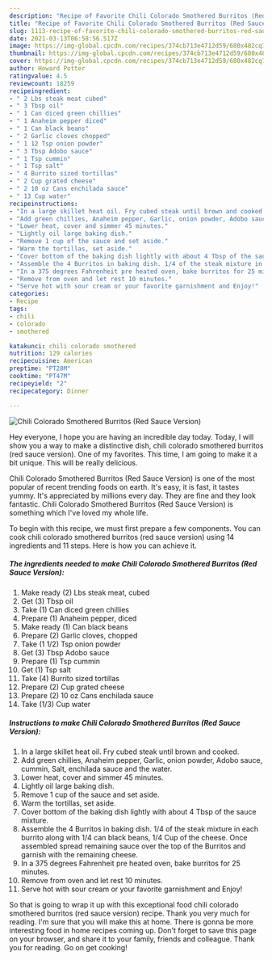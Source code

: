 ```yaml
---
description: "Recipe of Favorite Chili Colorado Smothered Burritos (Red Sauce Version)"
title: "Recipe of Favorite Chili Colorado Smothered Burritos (Red Sauce Version)"
slug: 1113-recipe-of-favorite-chili-colorado-smothered-burritos-red-sauce-version
date: 2021-03-13T06:58:56.517Z
image: https://img-global.cpcdn.com/recipes/374cb713e4712d59/680x482cq70/chili-colorado-smothered-burritos-red-sauce-version-recipe-main-photo.jpg
thumbnail: https://img-global.cpcdn.com/recipes/374cb713e4712d59/680x482cq70/chili-colorado-smothered-burritos-red-sauce-version-recipe-main-photo.jpg
cover: https://img-global.cpcdn.com/recipes/374cb713e4712d59/680x482cq70/chili-colorado-smothered-burritos-red-sauce-version-recipe-main-photo.jpg
author: Howard Potter
ratingvalue: 4.5
reviewcount: 18259
recipeingredient:
- " 2 Lbs steak meat cubed"
- " 3 Tbsp oil"
- " 1 Can diced green chillies"
- " 1 Anaheim pepper diced"
- " 1 Can black beans"
- " 2 Garlic cloves chopped"
- " 1 12 Tsp onion powder"
- " 3 Tbsp Adobo sauce"
- " 1 Tsp cummin"
- " 1 Tsp salt"
- " 4 Burrito sized tortillas"
- " 2 Cup grated cheese"
- " 2 10 oz Cans enchilada sauce"
- " 13 Cup water"
recipeinstructions:
- "In a large skillet heat oil. Fry cubed steak until brown and cooked."
- "Add green chillies, Anaheim pepper, Garlic, onion powder, Adobo sauce, cummin, Salt, enchilada sauce and the water."
- "Lower heat, cover and simmer 45 minutes."
- "Lightly oil large baking dish."
- "Remove 1 cup of the sauce and set aside."
- "Warm the tortillas, set aside."
- "Cover bottom of the baking dish lightly with about 4 Tbsp of the sauce mixture."
- "Assemble the 4 Burritos in baking dish. 1/4 of the steak mixture in each burrito along with 1/4 can black beans, 1/4 Cup of the cheese. Once assembled spread remaining sauce over the top of the Burritos and garnish with the remaining cheese."
- "In a 375 degrees Fahrenheit pre heated oven, bake burritos for 25 minutes."
- "Remove from oven and let rest 10 minutes."
- "Serve hot with sour cream or your favorite garnishment and Enjoy!"
categories:
- Recipe
tags:
- chili
- colorado
- smothered

katakunci: chili colorado smothered 
nutrition: 129 calories
recipecuisine: American
preptime: "PT28M"
cooktime: "PT47M"
recipeyield: "2"
recipecategory: Dinner

---
```



![Chili Colorado Smothered Burritos (Red Sauce Version)](https://img-global.cpcdn.com/recipes/374cb713e4712d59/680x482cq70/chili-colorado-smothered-burritos-red-sauce-version-recipe-main-photo.jpg)

Hey everyone, I hope you are having an incredible day today. Today, I will show you a way to make a distinctive dish, chili colorado smothered burritos (red sauce version). One of my favorites. This time, I am going to make it a bit unique. This will be really delicious.

Chili Colorado Smothered Burritos (Red Sauce Version) is one of the most popular of recent trending foods on earth. It's easy, it is fast, it tastes yummy. It's appreciated by millions every day. They are fine and they look fantastic. Chili Colorado Smothered Burritos (Red Sauce Version) is something which I've loved my whole life.




To begin with this recipe, we must first prepare a few components. You can cook chili colorado smothered burritos (red sauce version) using 14 ingredients and 11 steps. Here is how you can achieve it.

<!--inarticleads1-->

##### The ingredients needed to make Chili Colorado Smothered Burritos (Red Sauce Version):

1. Make ready  (2) Lbs steak meat, cubed
1. Get  (3) Tbsp oil
1. Take  (1) Can diced green chillies
1. Prepare  (1) Anaheim pepper, diced
1. Make ready  (1) Can black beans
1. Prepare  (2) Garlic cloves, chopped
1. Take  (1 1/2) Tsp onion powder
1. Get  (3) Tbsp Adobo sauce
1. Prepare  (1) Tsp cummin
1. Get  (1) Tsp salt
1. Take  (4) Burrito sized tortillas
1. Prepare  (2) Cup grated cheese
1. Prepare  (2) 10 oz Cans enchilada sauce
1. Take  (1/3) Cup water




<!--inarticleads2-->

##### Instructions to make Chili Colorado Smothered Burritos (Red Sauce Version):

1. In a large skillet heat oil. Fry cubed steak until brown and cooked.
1. Add green chillies, Anaheim pepper, Garlic, onion powder, Adobo sauce, cummin, Salt, enchilada sauce and the water.
1. Lower heat, cover and simmer 45 minutes.
1. Lightly oil large baking dish.
1. Remove 1 cup of the sauce and set aside.
1. Warm the tortillas, set aside.
1. Cover bottom of the baking dish lightly with about 4 Tbsp of the sauce mixture.
1. Assemble the 4 Burritos in baking dish. 1/4 of the steak mixture in each burrito along with 1/4 can black beans, 1/4 Cup of the cheese. Once assembled spread remaining sauce over the top of the Burritos and garnish with the remaining cheese.
1. In a 375 degrees Fahrenheit pre heated oven, bake burritos for 25 minutes.
1. Remove from oven and let rest 10 minutes.
1. Serve hot with sour cream or your favorite garnishment and Enjoy!




So that is going to wrap it up with this exceptional food chili colorado smothered burritos (red sauce version) recipe. Thank you very much for reading. I'm sure that you will make this at home. There is gonna be more interesting food in home recipes coming up. Don't forget to save this page on your browser, and share it to your family, friends and colleague. Thank you for reading. Go on get cooking!
